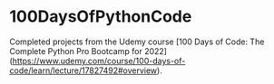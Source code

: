 # 100DaysOfPythonCode
Completed projects from the Udemy course [100 Days of Code: The Complete Python Pro Bootcamp for 2022] (https://www.udemy.com/course/100-days-of-code/learn/lecture/17827492#overview).
